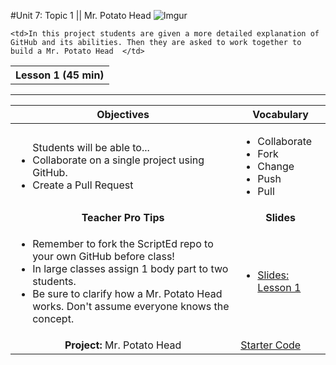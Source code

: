 #Unit 7: Topic 1 || Mr. Potato Head
 ![Imgur](http://i.imgur.com/Vy06FW3.gif)
  
<table>
<tr>
	<th>Lesson 1 (45 min)</th>
</tr>
<tr>

	<td>In this project students are given a more detailed explanation of GitHub and its abilities. Then they are asked to work together to build a Mr. Potato Head  </td>

</tr>
</table>

***


| Objectives | Vocabulary |
|-------|-------|
| <ul>Students will be able to...<li> Collaborate on a single project using GitHub.</li> <li>Create a Pull Request</li> </ul>  | <ul>  <li>Collaborate</li> <li>Fork</li> <li>Change</li><li>Push</li><li>Pull</li></ul> | 
| <center> **Teacher Pro Tips** </center> |<center> **Slides** </center> |
|<ul><li>Remember to fork the ScriptEd repo to your own GitHub before class!</li> <li>In large classes assign 1 body part to two students.</li><li>Be sure to clarify how a Mr. Potato Head works. Don't assume everyone knows the concept.</li></ul>| <ul><li><a href = "https://docs.google.com/presentation/d/1qlU80O5iLEBlFel9XmOaGRGyXcwlDYDarQCwCs8Bj1U/edit?usp=sharing">Slides: Lesson 1</a></li></ul> | 
| <center>**Project:** Mr. Potato Head </center>| [Starter Code](https://github.com/ScriptEdcurriculum/Mr_Potato_Head)  |





